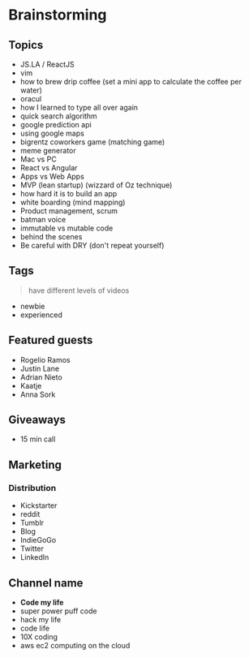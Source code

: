 # Brainstorming

## Topics

- JS.LA / ReactJS 
- vim
- how to brew drip coffee (set a mini app to calculate the coffee per water)
- oracul
- how I learned to type all over again
- quick search algorithm
- google prediction api
- using google maps
- bigrentz coworkers game (matching game) 
- meme generator
- Mac vs PC
- React vs Angular
- Apps vs Web Apps
- MVP (lean startup) (wizzard of Oz technique)
- how hard it is to build an app
- white boarding (mind mapping)
- Product management, scrum
- batman voice
- immutable vs mutable code
- behind the scenes
- Be careful with DRY (don't repeat yourself) 

## Tags
> have different levels of videos
- newbie
- experienced

## Featured guests
- Rogelio Ramos
- Justin Lane
- Adrian Nieto
- Kaatje
- Anna Sork

## Giveaways
- 15 min call 

## Marketing

### Distribution
- Kickstarter
- reddit
- Tumblr
- Blog 
- IndieGoGo
- Twitter
- LinkedIn

## Channel name
- **Code my life**
- super power puff code
- hack my life
- code life
- 10X coding
- aws ec2 computing on the cloud

